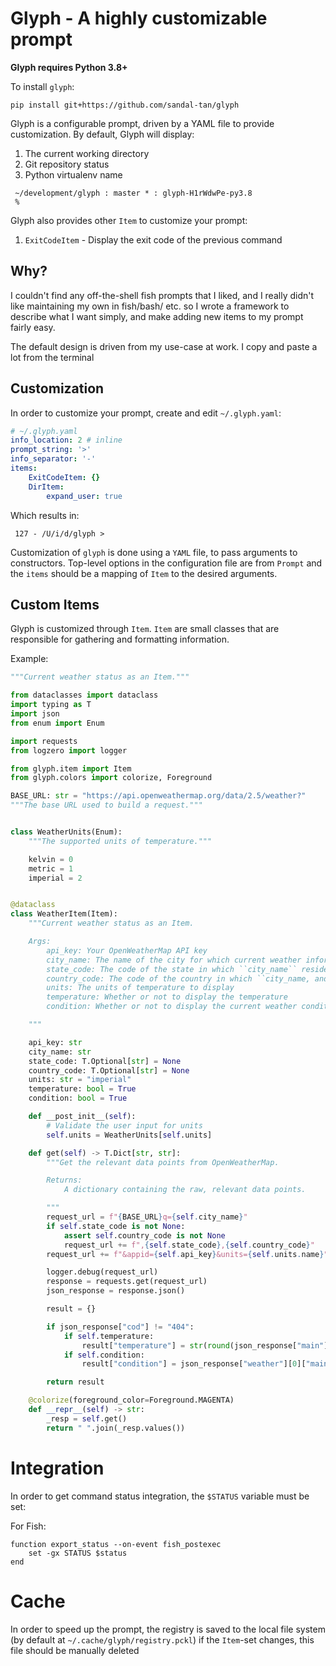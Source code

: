# Glyph - A highly customizable prompt

**Glyph requires Python 3.8+**

To install `glyph`:

```shell
pip install git+https://github.com/sandal-tan/glyph

```

Glyph is a configurable prompt, driven by a YAML file to provide customization. By default, Glyph will display:

1. The current working directory
2. Git repository status
3. Python virtualenv name

```shell
 ~/development/glyph : master * : glyph-H1rWdwPe-py3.8
 %
```

Glyph also provides other `Item` to customize your prompt:

1. `ExitCodeItem` - Display the exit code of the previous command

## Why?

I couldn't find any off-the-shell fish prompts that I liked, and I really didn't like maintaining my own in fish/bash/
etc. so I wrote a framework to describe what I want simply, and make adding new items to my prompt fairly easy.

The default design is driven from my use-case at work. I copy and paste a lot from the terminal

## Customization

In order to customize your prompt, create and edit `~/.glyph.yaml`:

```yaml
# ~/.glyph.yaml
info_location: 2 # inline
prompt_string: '>'
info_separator: '-'
items:
    ExitCodeItem: {}
    DirItem:
        expand_user: true
```

Which results in:

```shell
 127 - /U/i/d/glyph >
```

Customization of `glyph` is done using a `YAML` file, to pass arguments to constructors. Top-level options
in the configuration file are from `Prompt` and the `items` should be a mapping of `Item` to the desired arguments.

## Custom Items

Glyph is customized through `Item`. `Item` are small classes that are responsible for gathering and formatting
information.

Example:

```python
"""Current weather status as an Item."""

from dataclasses import dataclass
import typing as T
import json
from enum import Enum

import requests
from logzero import logger

from glyph.item import Item
from glyph.colors import colorize, Foreground

BASE_URL: str = "https://api.openweathermap.org/data/2.5/weather?"
"""The base URL used to build a request."""


class WeatherUnits(Enum):
    """The supported units of temperature."""

    kelvin = 0
    metric = 1
    imperial = 2


@dataclass
class WeatherItem(Item):
    """Current weather status as an Item.

    Args:
        api_key: Your OpenWeatherMap API key
        city_name: The name of the city for which current weather information is queried
        state_code: The code of the state in which ``city_name`` resides, ``country_code`` MUST be `us`
        country_code: The code of the country in which ``city_name, and optionally ``state_code`` exist
        units: The units of temperature to display
        temperature: Whether or not to display the temperature
        condition: Whether or not to display the current weather conditions

    """

    api_key: str
    city_name: str
    state_code: T.Optional[str] = None
    country_code: T.Optional[str] = None
    units: str = "imperial"
    temperature: bool = True
    condition: bool = True

    def __post_init__(self):
        # Validate the user input for units
        self.units = WeatherUnits[self.units]

    def get(self) -> T.Dict[str, str]:
        """Get the relevant data points from OpenWeatherMap.

        Returns:
            A dictionary containing the raw, relevant data points.

        """
        request_url = f"{BASE_URL}q={self.city_name}"
        if self.state_code is not None:
            assert self.country_code is not None
            request_url += f",{self.state_code},{self.country_code}"
        request_url += f"&appid={self.api_key}&units={self.units.name}"

        logger.debug(request_url)
        response = requests.get(request_url)
        json_response = response.json()

        result = {}

        if json_response["cod"] != "404":
            if self.temperature:
                result["temperature"] = str(round(json_response["main"]["temp"])) + "º"
            if self.condition:
                result["condition"] = json_response["weather"][0]["main"]

        return result

    @colorize(foreground_color=Foreground.MAGENTA)
    def __repr__(self) -> str:
        _resp = self.get()
        return " ".join(_resp.values())

```

# Integration

In order to get command status integration, the `$STATUS` variable must be set:

For Fish:

```
function export_status --on-event fish_postexec
    set -gx STATUS $status
end
```

# Cache

In order to speed up the prompt, the registry is saved to the local file system (by default at
`~/.cache/glyph/registry.pckl`) if the `Item`-set changes, this file should be manually deleted
